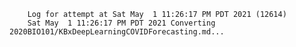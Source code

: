         Log for attempt at Sat May  1 11:26:17 PM PDT 2021 (12614)
        Sat May  1 11:26:17 PM PDT 2021 Converting 2020BIO101/KBxDeepLearningCOVIDForecasting.md...
